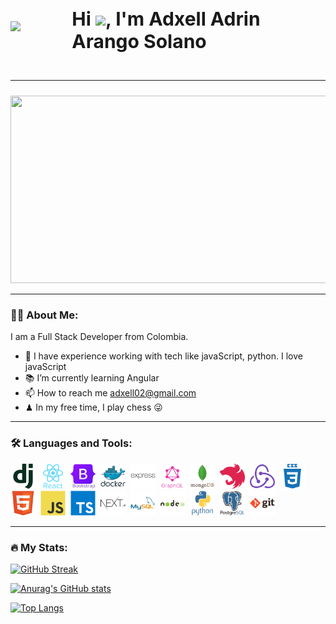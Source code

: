 <div id="header" style="display:flex; align-items:center; justify-content: center;" align="start">
  <img src="https://media.giphy.com/media/zhYSVCirREeIZtONCI/giphy.gif" width="100"/>
  <div>
  <h3 style="font-size: 30px; margin-left: 20px"> Hi <img src="https://media.giphy.com/media/hvRJCLFzcasrR4ia7z/giphy.gif" width="30px"/>, I'm Adxell Adrin Arango Solano</h3>
  </div>
  
</div>

---

<div align="center" >
  <img src="https://media.giphy.com/media/dWesBcTLavkZuG35MI/giphy.gif" width="600" height="300" style="margin-top: 10px"/>
</div>

---

### 🕵️‍♂️ About Me:

I am a Full Stack Developer from Colombia.

- 📰 I have experience working with tech like javaScript, python. I love javaScript
- 📚 I’m currently learning Angular
- 📫 How to reach me adxell02@gmail.com
- ♟ In my free time, I play chess 😜

---

### 🛠 Languages and Tools:

<div>
  <img src="https://github.com/devicons/devicon/blob/master/icons/django/django-plain.svg" title="Java" alt="django" width="40" height="40"/>&nbsp;
  <img src="https://github.com/devicons/devicon/blob/master/icons/react/react-original-wordmark.svg" title="React" alt="React" width="40" height="40"/>&nbsp;
  <img src="https://github.com/devicons/devicon/blob/master/icons/bootstrap/bootstrap-original-wordmark.svg" title="Bootstrap" alt="Bootstrap" width="40" height="40"/>&nbsp;
  <img src="https://github.com/devicons/devicon/blob/master/icons/docker/docker-original-wordmark.svg" title="Docker" alt="Docker" width="40" height="40"/>&nbsp;
  <img src="https://github.com/devicons/devicon/blob/master/icons/express/express-original-wordmark.svg" title="Express" alt="Express" width="40" height="40"/>&nbsp;
  <img src="https://github.com/devicons/devicon/blob/master/icons/graphql/graphql-plain-wordmark.svg" title="Graphql" alt="Graphql" width="40" height="40"/>&nbsp;
  <img src="https://github.com/devicons/devicon/blob/master/icons/mongodb/mongodb-original-wordmark.svg" title="Mongo" alt="Mongo" width="40" height="40"/>&nbsp;
  <img src="https://github.com/devicons/devicon/blob/master/icons/nestjs/nestjs-plain.svg" title="Nest" alt="Nest" width="40" height="40"/>&nbsp;
  <img src="https://github.com/devicons/devicon/blob/master/icons/redux/redux-original.svg" title="Redux" alt="Redux " width="40" height="40"/>&nbsp;
  <img src="https://github.com/devicons/devicon/blob/master/icons/css3/css3-plain-wordmark.svg"  title="CSS3" alt="CSS" width="40" height="40"/>&nbsp;
  <img src="https://github.com/devicons/devicon/blob/master/icons/html5/html5-original.svg" title="HTML5" alt="HTML" width="40" height="40"/>&nbsp;
  <img src="https://github.com/devicons/devicon/blob/master/icons/javascript/javascript-original.svg" title="JavaScript" alt="JavaScript" width="40" height="40"/>&nbsp;
  <img src="https://github.com/devicons/devicon/blob/master/icons/typescript/typescript-original.svg" title="TypeScript" alt="TypeScript" width="40" height="40"/>&nbsp;
  <img src="https://github.com/devicons/devicon/blob/master/icons/nextjs/nextjs-original-wordmark.svg" title="Next"  alt="Next" width="40" height="40"/>&nbsp;
  <img src="https://github.com/devicons/devicon/blob/master/icons/mysql/mysql-original-wordmark.svg" title="MySQL"  alt="MySQL" width="40" height="40"/>&nbsp;
  <img src="https://github.com/devicons/devicon/blob/master/icons/nodejs/nodejs-original-wordmark.svg" title="NodeJS" alt="NodeJS" width="40" height="40"/>&nbsp;
  <img src="https://github.com/devicons/devicon/blob/master/icons/python/python-original-wordmark.svg" title="Python" alt="Python" width="40" height="40"/>&nbsp;
  <img src="https://github.com/devicons/devicon/blob/master/icons/postgresql/postgresql-original-wordmark.svg" title="Posgresql" alt="Posgresql" width="40" height="40"/>&nbsp;
  <img src="https://github.com/devicons/devicon/blob/master/icons/git/git-original-wordmark.svg" title="Git" **alt="Git" width="40" height="40"/>
</div>

---

### :fire: My Stats:

[![GitHub Streak](https://github-readme-streak-stats.herokuapp.com?user=adxell&theme=dark&background=000000)](https://git.io/streak-stats)

[![Anurag's GitHub stats](https://github-readme-stats.vercel.app/api?username=adxell&count_private=false&show_icons=true&theme=dark)](https://github.com/anuraghazra/github-readme-stats)

[![Top Langs](https://github-readme-stats.vercel.app/api/top-langs/?username=adxell&layout=compact&theme=dark)](https://github.com/anuraghazra/github-readme-stats)

<img src="https://komarev.com/ghpvc/?username=Adxell" alt=""/>

